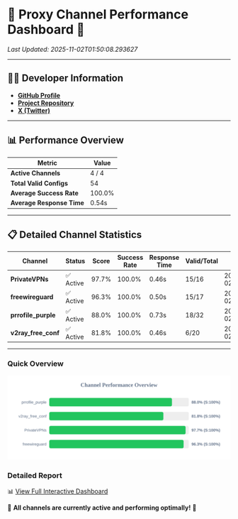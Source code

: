 # 🌟 Proxy Channel Performance Dashboard 🌟

_Last Updated: 2025-11-02T01:50:08.293627_

---

## 👩‍💻 Developer Information

- **[GitHub Profile](https://github.com/4n0nymou3)**  
- **[Project Repository](https://github.com/4n0nymou3/multi-proxy-config-fetcher)**  
- **[X (Twitter)](https://x.com/4n0nymou3)**  

---

## 📊 Performance Overview

| Metric                | Value       |
|-----------------------|-------------|
| **Active Channels**   | 4 / 4       |
| **Total Valid Configs** | 54          |
| **Average Success Rate** | 100.0%      |
| **Average Response Time** | 0.54s       |

---

## 📋 Detailed Channel Statistics

| Channel          | Status     | Score  | Success Rate | Response Time | Valid/Total | Last Success               |
|------------------|------------|--------|--------------|---------------|-------------|----------------------------|
| **PrivateVPNs**  | ✅ Active  | 97.7%  | 100.0% | 0.46s         | 15/16       | 2025-11-02T01:50:07.760435 |
| **freewireguard**  | ✅ Active  | 96.3%  | 100.0% | 0.50s         | 15/17       | 2025-11-02T01:50:08.291792 |
| **prrofile_purple**  | ✅ Active  | 88.0%  | 100.0% | 0.73s         | 18/32       | 2025-11-02T01:50:06.709628 |
| **v2ray_free_conf**  | ✅ Active  | 81.8%  | 100.0% | 0.46s         | 6/20       | 2025-11-02T01:50:07.257484 |

---

### Quick Overview
<div align="center">
  <a href="https://raw.githubusercontent.com/nullluser/NullRepo/refs/heads/main/assets/channel_stats_chart.svg">
    <img src="https://raw.githubusercontent.com/nullluser/NullRepo/refs/heads/main/assets/channel_stats_chart.svg" alt="Source Performance Statistics" width="800">
  </a>
</div>

### Detailed Report
📊 [View Full Interactive Dashboard](https://htmlpreview.github.io/?https://github.com/nullluser/NullRepo/blob/main/assets/performance_report.html)

🎉 **All channels are currently active and performing optimally!** 🎉
